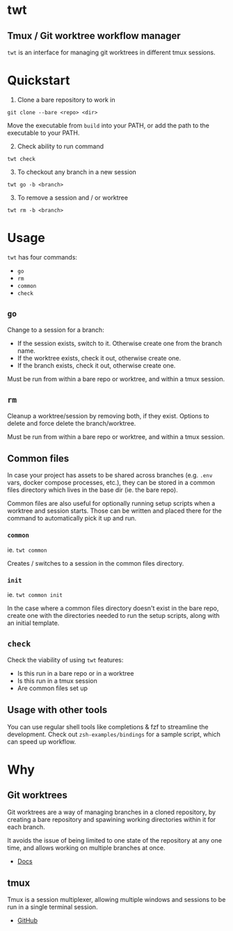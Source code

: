 # twt
## Tmux / Git worktree workflow manager

`twt` is an interface for managing git worktrees in different tmux sessions.

# Quickstart
1. Clone a bare repository to work in
```
git clone --bare <repo> <dir>
```

Move the executable from `build` into your PATH, or add the path to the executable to
your PATH.

2. Check ability to run command
```
twt check
```

3. To checkout any branch in a new session
```
twt go -b <branch>
```

3. To remove a session and / or worktree
```
twt rm -b <branch>
```

# Usage
`twt` has four commands:
 - `go`
 - `rm`
 - `common`
 - `check`

## `go`

Change to a session for a branch:

 - If the session exists, switch to it. Otherwise create one from the branch name.
 - If the worktree exists, check it out, otherwise create one.
 - If the branch exists, check it out, otherwise create one.

Must be run from within a bare repo or worktree, and within a tmux session.

## `rm`

Cleanup a worktree/session by removing both, if they exist. Options to delete and force
delete the branch/worktree.

Must be run from within a bare repo or worktree, and within a tmux session.

## Common files

In case your project has assets to be shared across branches (e.g. `.env` vars, docker
compose processes, etc.), they can be stored in a common files directory which lives in
the base dir (ie. the bare repo).

Common files are also useful for optionally running setup scripts when a worktree and
session starts. Those can be written and placed there for the command to automatically
pick it up and run.

### `common`
ie. `twt common`

Creates / switches to a session in the common files directory.

### `init`
ie. `twt common init`

In the case where a common files directory doesn't exist in the bare repo, create one
with the directories needed to run the setup scripts, along with an initial template.

## `check`

Check the viability of using `twt` features:

 - Is this run in a bare repo or in a worktree
 - Is this run in a tmux session
 - Are common files set up

## Usage with other tools

You can use regular shell tools like completions & fzf to streamline the development.
Check out `zsh-examples/bindings` for a sample script, which can speed up workflow.

# Why
## Git worktrees

Git worktrees are a way of managing branches in a cloned repository, by creating a bare
repository and spawining working directories within it for each branch.

It avoids the issue of being limited to one state of the repository at any one time, and
allows working on multiple branches at once.

* [Docs](https://git-scm.com/docs/git-worktree#:~:text=A%20git%20repository%20can%20support,others%20in%20the%20same%20repository.)

## tmux

Tmux is a session multiplexer, allowing multiple windows and sessions to be run in a
single terminal session.

* [GitHub](https://github.com/tmux/tmux/wiki)
